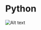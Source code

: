 # Python

![Alt text](https://i0.wp.com/junilearning.com/wp-content/uploads/2020/06/python-programming-language.webp?fit=800%2C800&ssl=1)
